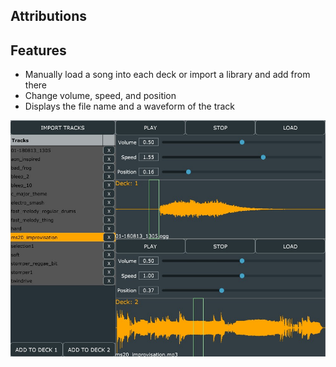 ## Attributions

## Features
- Manually load a song into each deck or import a library and add from there
- Change volume, speed, and position
- Displays the file name and a waveform of the track

![A view of the application in actoin](/screenshot.jpg)